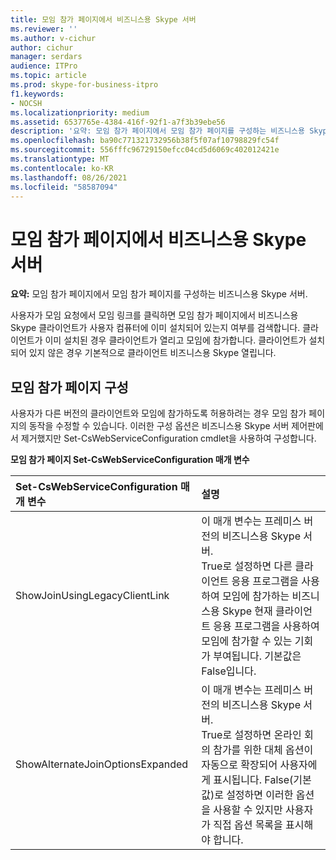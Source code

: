 ```yaml
---
title: 모임 참가 페이지에서 비즈니스용 Skype 서버
ms.reviewer: ''
ms.author: v-cichur
author: cichur
manager: serdars
audience: ITPro
ms.topic: article
ms.prod: skype-for-business-itpro
f1.keywords:
- NOCSH
ms.localizationpriority: medium
ms.assetid: 6537765e-4384-416f-92f1-a7f3b39ebe56
description: '요약: 모임 참가 페이지에서 모임 참가 페이지를 구성하는 비즈니스용 Skype 서버.'
ms.openlocfilehash: ba90c771321732956b38f5f07af10798829fc54f
ms.sourcegitcommit: 556fffc96729150efcc04cd5d6069c402012421e
ms.translationtype: MT
ms.contentlocale: ko-KR
ms.lasthandoff: 08/26/2021
ms.locfileid: "58587094"
---
```

# <a name="configure-the-meeting-join-page-in-skype-for-business-server"></a>모임 참가 페이지에서 비즈니스용 Skype 서버
 
**요약:** 모임 참가 페이지에서 모임 참가 페이지를 구성하는 비즈니스용 Skype 서버.
  
사용자가 모임 요청에서 모임 링크를 클릭하면 모임 참가 페이지에서 비즈니스용 Skype 클라이언트가 사용자 컴퓨터에 이미 설치되어 있는지 여부를 검색합니다. 클라이언트가 이미 설치된 경우 클라이언트가 열리고 모임에 참가합니다. 클라이언트가 설치되어 있지 않은 경우 기본적으로 클라이언트 비즈니스용 Skype 열립니다. 
  
## <a name="configure-the-meeting-join-page"></a>모임 참가 페이지 구성

사용자가 다른 버전의 클라이언트와 모임에 참가하도록 허용하려는 경우 모임 참가 페이지의 동작을 수정할 수 있습니다. 이러한 구성 옵션은 비즈니스용 Skype 서버 제어판에서 제거했지만 Set-CsWebServiceConfiguration cmdlet을 사용하여 구성합니다.
  
**모임 참가 페이지 Set-CsWebServiceConfiguration 매개 변수**

|**Set-CsWebServiceConfiguration 매개 변수**|**설명**|
|:-----|:-----|
|ShowJoinUsingLegacyClientLink  <br/> |이 매개 변수는 프레미스 버전의 비즈니스용 Skype 서버.  <br/> True로 설정하면 다른 클라이언트 응용 프로그램을 사용하여 모임에 참가하는 비즈니스용 Skype 현재 클라이언트 응용 프로그램을 사용하여 모임에 참가할 수 있는 기회가 부여됩니다. 기본값은 False입니다.  <br/> |
|ShowAlternateJoinOptionsExpanded  <br/> |이 매개 변수는 프레미스 버전의 비즈니스용 Skype 서버.  <br/>  True로 설정하면 온라인 회의 참가를 위한 대체 옵션이 자동으로 확장되어 사용자에게 표시됩니다. False(기본값)로 설정하면 이러한 옵션을 사용할 수 있지만 사용자가 직접 옵션 목록을 표시해야 합니다.  <br/> |
   

